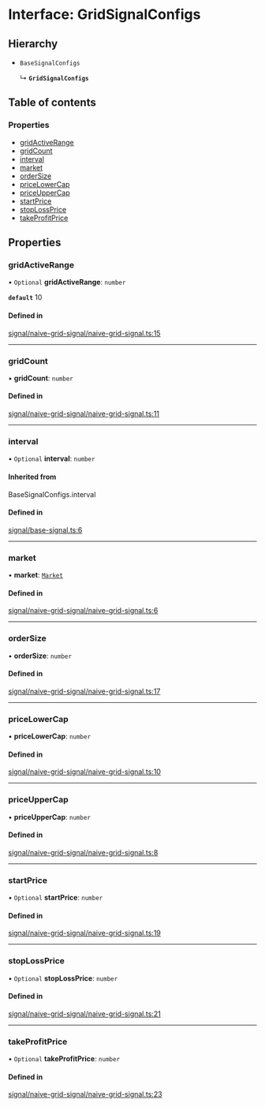 # Interface: GridSignalConfigs

## Hierarchy

- `BaseSignalConfigs`

  ↳ **`GridSignalConfigs`**

## Table of contents

### Properties

- [gridActiveRange](../wiki/GridSignalConfigs#gridactiverange)
- [gridCount](../wiki/GridSignalConfigs#gridcount)
- [interval](../wiki/GridSignalConfigs#interval)
- [market](../wiki/GridSignalConfigs#market)
- [orderSize](../wiki/GridSignalConfigs#ordersize)
- [priceLowerCap](../wiki/GridSignalConfigs#pricelowercap)
- [priceUpperCap](../wiki/GridSignalConfigs#priceuppercap)
- [startPrice](../wiki/GridSignalConfigs#startprice)
- [stopLossPrice](../wiki/GridSignalConfigs#stoplossprice)
- [takeProfitPrice](../wiki/GridSignalConfigs#takeprofitprice)

## Properties

### gridActiveRange

• `Optional` **gridActiveRange**: `number`

**`default`** 10

#### Defined in

[signal/naive-grid-signal/naive-grid-signal.ts:15](https://github.com/mango-run/mango-run-core/blob/a90ccad/src/signal/naive-grid-signal/naive-grid-signal.ts#L15)

___

### gridCount

• **gridCount**: `number`

#### Defined in

[signal/naive-grid-signal/naive-grid-signal.ts:11](https://github.com/mango-run/mango-run-core/blob/a90ccad/src/signal/naive-grid-signal/naive-grid-signal.ts#L11)

___

### interval

• `Optional` **interval**: `number`

#### Inherited from

BaseSignalConfigs.interval

#### Defined in

[signal/base-signal.ts:6](https://github.com/mango-run/mango-run-core/blob/a90ccad/src/signal/base-signal.ts#L6)

___

### market

• **market**: [`Market`](../wiki/Market)

#### Defined in

[signal/naive-grid-signal/naive-grid-signal.ts:6](https://github.com/mango-run/mango-run-core/blob/a90ccad/src/signal/naive-grid-signal/naive-grid-signal.ts#L6)

___

### orderSize

• **orderSize**: `number`

#### Defined in

[signal/naive-grid-signal/naive-grid-signal.ts:17](https://github.com/mango-run/mango-run-core/blob/a90ccad/src/signal/naive-grid-signal/naive-grid-signal.ts#L17)

___

### priceLowerCap

• **priceLowerCap**: `number`

#### Defined in

[signal/naive-grid-signal/naive-grid-signal.ts:10](https://github.com/mango-run/mango-run-core/blob/a90ccad/src/signal/naive-grid-signal/naive-grid-signal.ts#L10)

___

### priceUpperCap

• **priceUpperCap**: `number`

#### Defined in

[signal/naive-grid-signal/naive-grid-signal.ts:8](https://github.com/mango-run/mango-run-core/blob/a90ccad/src/signal/naive-grid-signal/naive-grid-signal.ts#L8)

___

### startPrice

• `Optional` **startPrice**: `number`

#### Defined in

[signal/naive-grid-signal/naive-grid-signal.ts:19](https://github.com/mango-run/mango-run-core/blob/a90ccad/src/signal/naive-grid-signal/naive-grid-signal.ts#L19)

___

### stopLossPrice

• `Optional` **stopLossPrice**: `number`

#### Defined in

[signal/naive-grid-signal/naive-grid-signal.ts:21](https://github.com/mango-run/mango-run-core/blob/a90ccad/src/signal/naive-grid-signal/naive-grid-signal.ts#L21)

___

### takeProfitPrice

• `Optional` **takeProfitPrice**: `number`

#### Defined in

[signal/naive-grid-signal/naive-grid-signal.ts:23](https://github.com/mango-run/mango-run-core/blob/a90ccad/src/signal/naive-grid-signal/naive-grid-signal.ts#L23)
